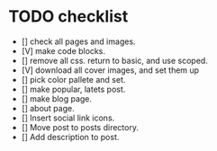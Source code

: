 # TODO checklist

- [] check all pages and images.
- [V] make code blocks.
- [] remove all css. return to basic, and use scoped.
- [V] download all cover images, and set them up
- [] pick color pallete and set.
- [] make popular, latets post.
- [] make blog page.
- [] about page.
- [] Insert social link icons.
- [] Move post to posts directory.
- [] Add description to post.
